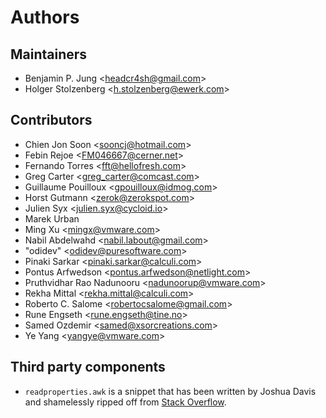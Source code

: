 # Authors

## Maintainers

* Benjamin P. Jung &lt;headcr4sh@gmail.com&gt;
* Holger Stolzenberg &lt;h.stolzenberg@ewerk.com&gt;

## Contributors

* Chien Jon Soon &lt;sooncj@hotmail.com&gt;
* Febin Rejoe &lt;FM046667@cerner.net&gt;
* Fernando Torres &lt;fft@hellofresh.com&gt;
* Greg Carter &lt;greg_carter@comcast.com&gt;
* Guillaume Pouilloux &lt;gpouilloux@idmog.com&gt;
* Horst Gutmann &lt;zerok@zerokspot.com&gt;
* Julien Syx &lt;julien.syx@cycloid.io&gt;
* Marek Urban
* Ming Xu &lt;mingx@vmware.com&gt;
* Nabil Abdelwahd &lt;nabil.labout@gmail.com&gt;
* "odidev" &lt;odidev@puresoftware.com&gt;
* Pinaki Sarkar &lt;pinaki.sarkar@calculi.com&gt;
* Pontus Arfwedson &lt;pontus.arfwedson@netlight.com&gt;
* Pruthvidhar Rao Nadunooru &lt;nadunoorup@vmware.com&gt;
* Rekha Mittal &lt;rekha.mittal@calculi.com&gt;
* Roberto C. Salome &lt;robertocsalome@gmail.com&gt;
* Rune Engseth &lt;rune.engseth@tine.no&gt;
* Samed Ozdemir &lt;samed@xsorcreations.com&gt;
* Ye Yang &lt;yangye@vmware.com&gt;

## Third party components

* `readproperties.awk` is a snippet that has been written by Joshua Davis and shamelessly ripped off from
  [Stack Overflow](https://stackoverflow.com/a/2318840).
